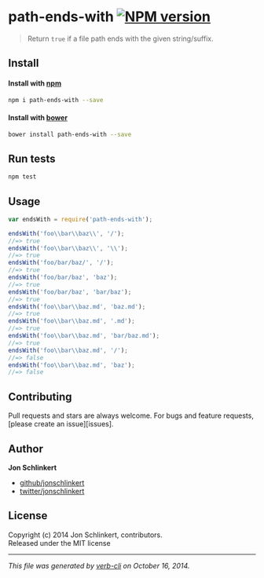 # path-ends-with [![NPM version](https://badge.fury.io/js/path-ends-with.svg)](http://badge.fury.io/js/path-ends-with)

> Return `true` if a file path ends with the given string/suffix.

## Install
#### Install with [npm](npmjs.org)

```bash
npm i path-ends-with --save
```
#### Install with [bower](https://github.com/bower/bower)

```bash
bower install path-ends-with --save
```

## Run tests

```bash
npm test
```

## Usage

```js
var endsWith = require('path-ends-with');

endsWith('foo\\bar\\baz\\', '/');
//=> true
endsWith('foo\\bar\\baz\\', '\\');
//=> true
endsWith('foo/bar/baz/', '/');
//=> true
endsWith('foo/bar/baz', 'baz');
//=> true
endsWith('foo/bar/baz', 'bar/baz');
//=> true
endsWith('foo\\bar\\baz.md', 'baz.md');
//=> true
endsWith('foo\\bar\\baz.md', '.md');
//=> true
endsWith('foo\\bar\\baz.md', 'bar/baz.md');
//=> true
endsWith('foo\\bar\\baz.md', '/');
//=> false
endsWith('foo\\bar\\baz.md', 'baz');
//=> false
```

## Contributing
Pull requests and stars are always welcome. For bugs and feature requests, [please create an issue][issues].


## Author

**Jon Schlinkert**
 
+ [github/jonschlinkert](https://github.com/jonschlinkert)
+ [twitter/jonschlinkert](http://twitter.com/jonschlinkert) 

## License
Copyright (c) 2014 Jon Schlinkert, contributors.  
Released under the MIT license

***

_This file was generated by [verb-cli](https://github.com/assemble/verb-cli) on October 16, 2014._